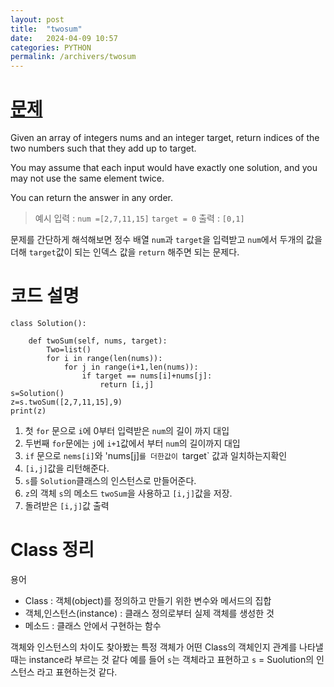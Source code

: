 ```yaml
---
layout: post
title:  "twosum"
date:   2024-04-09 10:57
categories: PYTHON
permalink: /archivers/twosum
---
```


[문제]:https://leetcode.com/problems/two-sum/description/
# [문제]

Given an array of integers nums and an integer target, return indices of the two numbers such that they add up to target.

You may assume that each input would have exactly one solution, and you may not use the same element twice.

You can return the answer in any order.

> 예시
> 입력 : `num =[2,7,11,15]` `target = 0`
> 출력 : `[0,1]`

문제를 간단하게 해석해보면 정수 배열 `num`과 `target`을 입력받고
`num`에서 두개의 값을 더해 `target`값이 되는 인덱스 값을 `return` 해주면 되는 문제다.


# 코드 설명
```
class Solution():

    def twoSum(self, nums, target):
        Two=list()
        for i in range(len(nums)):
            for j in range(i+1,len(nums)):
                if target == nums[i]+nums[j]:
                    return [i,j]
s=Solution()
z=s.twoSum([2,7,11,15],9)
print(z)
```
1. 첫 `for` 문으로 `i`에 0부터 입력받은 `num`의 길이 까지 대입
2. 두번째 `for`문에는 `j`에 `i+1`값에서 부터 `num`의 길이까지 대입
3. `if` 문으로 `nems[i]`와 'nums[j]`를 더한값이 `target` 값과 일치하는지확인
4.  `[i,j]`값을 리턴해준다.
5.  `s`를 `Solution`클래스의 인스턴스로 만들어준다.
6.  `z`의 객체 `s`의 메소드 `twoSum`을 사용하고 `[i,j]`값을 저장.
7.  돌려받은 `[i,j]`값 출력

# Class 정리
용어
- Class : 객체(object)를 정의하고 만들기 위한 변수와 메서드의 집합
- 객체,인스턴스(instance) : 클래스 정의로부터 실제 객체를 생성한 것
- 메소드 : 클래스 안에서 구현하는 함수

객체와 인스턴스의 차이도 찾아봤는 
특정 객체가 어떤 Class의 객체인지 관계를 나타낼때는 instance라 부르는 것 같다
예를 들어 `s`는 객체라고 표현하고 `s` = Suolution의 인스턴스 라고 표현하는것 같다.
